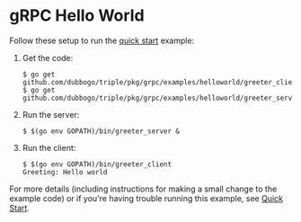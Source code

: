 # gRPC Hello World

Follow these setup to run the [quick start][] example:

 1. Get the code:

    ```console
    $ go get github.com/dubbogo/triple/pkg/grpc/examples/helloworld/greeter_client
    $ go get github.com/dubbogo/triple/pkg/grpc/examples/helloworld/greeter_server
    ```

 2. Run the server:

    ```console
    $ $(go env GOPATH)/bin/greeter_server &
    ```

 3. Run the client:

    ```console
    $ $(go env GOPATH)/bin/greeter_client
    Greeting: Hello world
    ```

For more details (including instructions for making a small change to the
example code) or if you're having trouble running this example, see [Quick
Start][].

[quick start]: https://grpc.io/docs/languages/go/quickstart
